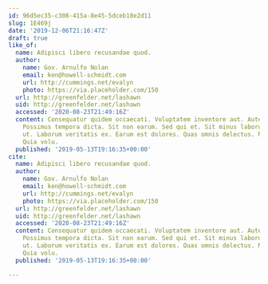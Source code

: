 ```yaml
---
id: 96d5ec35-c308-415a-8e45-5dceb18e2d11
slug: 1E469j
date: '2019-12-06T21:16:47Z'
draft: true
like_of:
  name: Adipisci libero recusandae quod.
  author:
    name: Gov. Arnulfo Nolan
    email: ken@howell-schmidt.com
    url: http://cummings.net/evalyn
    photo: https://via.placeholder.com/150
  url: http://greenfelder.net/lashawn
  uid: http://greenfelder.net/lashawn
  accessed: '2020-08-23T21:49:16Z'
  content: Consequatur quidem occaecati. Voluptatem inventore aut. Autem aut voluptas.
    Possimus tempora dicta. Sit non earum. Sed qui et. Sit minus laborum. Autem dolor
    ut. Laborum veritatis ex. Earum est dolores. Quas omnis delectus. Nihil ut omnis.
    Quia volu.
  published: '2019-05-13T19:16:35+00:00'
cite:
  name: Adipisci libero recusandae quod.
  author:
    name: Gov. Arnulfo Nolan
    email: ken@howell-schmidt.com
    url: http://cummings.net/evalyn
    photo: https://via.placeholder.com/150
  url: http://greenfelder.net/lashawn
  uid: http://greenfelder.net/lashawn
  accessed: '2020-08-23T21:49:16Z'
  content: Consequatur quidem occaecati. Voluptatem inventore aut. Autem aut voluptas.
    Possimus tempora dicta. Sit non earum. Sed qui et. Sit minus laborum. Autem dolor
    ut. Laborum veritatis ex. Earum est dolores. Quas omnis delectus. Nihil ut omnis.
    Quia volu.
  published: '2019-05-13T19:16:35+00:00'

---
```




